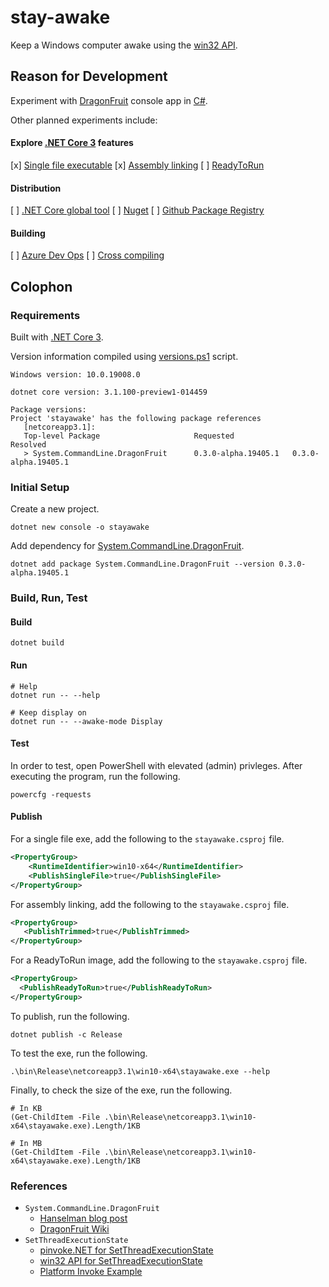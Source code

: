 # stay-awake

Keep a Windows computer awake using the [win32 API](https://docs.microsoft.com/en-us/windows/win32/apiindex/windows-api-list).

## Reason for Development

Experiment with [DragonFruit](https://github.com/dotnet/command-line-api/wiki/DragonFruit-overview) console app in [C#](https://docs.microsoft.com/en-us/dotnet/csharp/). 

Other planned experiments include:

#### Explore [.NET Core 3](https://docs.microsoft.com/en-us/dotnet/core/whats-new/dotnet-core-3-0) features
[x] [Single file executable](https://docs.microsoft.com/en-us/dotnet/core/whats-new/dotnet-core-3-0#single-file-executables)
[x] [Assembly linking](https://docs.microsoft.com/en-us/dotnet/core/whats-new/dotnet-core-3-0#assembly-linking)
[ ] [ReadyToRun](https://docs.microsoft.com/en-us/dotnet/core/whats-new/dotnet-core-3-0#readytorun-images)

#### Distribution
[ ] [.NET Core global tool](https://docs.microsoft.com/en-us/dotnet/core/tools/global-tools)
[ ] [Nuget](https://www.nuget.org/)
[ ] [Github Package Registry](https://help.github.com/en/github/managing-packages-with-github-package-registry/configuring-nuget-for-use-with-github-package-registry)

#### Building
[ ] [Azure Dev Ops](https://azure.microsoft.com/en-us/services/devops/)
[ ] [Cross compiling](https://docs.microsoft.com/en-us/dotnet/core/rid-catalog)


## Colophon

### Requirements
Built with [.NET Core 3](https://dotnet.microsoft.com/download/dotnet-core/3.0).

Version information compiled using [versions.ps1](https://github.com/curtisalexander/stayawake/blob/master/versions.ps1) script.

```
Windows version: 10.0.19008.0

dotnet core version: 3.1.100-preview1-014459

Package versions:
Project 'stayawake' has the following package references
   [netcoreapp3.1]:
   Top-level Package                     Requested             Resolved
   > System.CommandLine.DragonFruit      0.3.0-alpha.19405.1   0.3.0-alpha.19405.1
```

### Initial Setup

Create a new project.

```pwsh
dotnet new console -o stayawake
```

Add dependency for [System.CommandLine.DragonFruit](https://www.nuget.org/packages/System.CommandLine.DragonFruit).

```pwsh
dotnet add package System.CommandLine.DragonFruit --version 0.3.0-alpha.19405.1
```

### Build, Run, Test

#### Build

```pwsh
dotnet build
```

#### Run

```pwsh
# Help 
dotnet run -- --help

# Keep display on
dotnet run -- --awake-mode Display
```

#### Test

In order to test, open PowerShell with elevated (admin) privleges.  After executing the program, run the following.

```pwsh
powercfg -requests
```

#### Publish

For a single file exe, add the following to the `stayawake.csproj` file.

```xml
<PropertyGroup>
    <RuntimeIdentifier>win10-x64</RuntimeIdentifier>
    <PublishSingleFile>true</PublishSingleFile>
</PropertyGroup>
```

For assembly linking, add the following to the `stayawake.csproj` file.

```xml
<PropertyGroup>
   <PublishTrimmed>true</PublishTrimmed>
</PropertyGroup>
```

For a ReadyToRun image, add the following to the `stayawake.csproj` file.

```xml
<PropertyGroup>
  <PublishReadyToRun>true</PublishReadyToRun>
</PropertyGroup>
```

To publish, run the following.

```pwsh
dotnet publish -c Release
```

To test the exe, run the following.

```pwsh
.\bin\Release\netcoreapp3.1\win10-x64\stayawake.exe --help
```

Finally, to check the size of the exe, run the following.

```pwsh
# In KB
(Get-ChildItem -File .\bin\Release\netcoreapp3.1\win10-x64\stayawake.exe).Length/1KB

# In MB
(Get-ChildItem -File .\bin\Release\netcoreapp3.1\win10-x64\stayawake.exe).Length/1KB
```

### References
- `System.CommandLine.DragonFruit`
    - [Hanselman blog post](https://www.hanselman.com/blog/DragonFruitAndSystemCommandLineIsANewWayToThinkAboutNETConsoleApps.aspx)
    - [DragonFruit Wiki](https://github.com/dotnet/command-line-api/wiki/DragonFruit-overview)
- `SetThreadExecutionState`
    - [pinvoke.NET for SetThreadExecutionState](https://www.pinvoke.net/default.aspx/kernel32/SetThreadExecutionState.html)
    - [win32 API for SetThreadExecutionState](https://docs.microsoft.com/en-us/windows/win32/api/winbase/nf-winbase-setthreadexecutionstate?redirectedfrom=MSDN)
    - [Platform Invoke Example](https://docs.microsoft.com/en-us/dotnet/csharp/programming-guide/interop/how-to-use-platform-invoke-to-play-a-wave-file)
